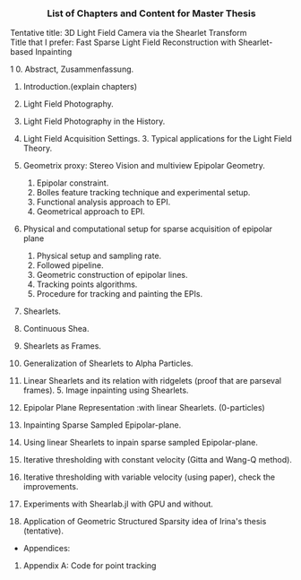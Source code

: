 ### <center> List of Chapters and Content for Master Thesis </center>

Tentative title: 3D Light Field Camera via the Shearlet Transform  
Title that I prefer: Fast Sparse Light Field Reconstruction with Shearlet-based Inpainting

1
0. Abstract, Zusammenfassung.  
1. Introduction.(explain chapters)  
2. Light Field Photography. 
  1. Light Field Photography in the History.  
  2. Light Field Acquisition Settings.
	3. Typical applications for the Light Field Theory.
  4. Geometrix proxy: Stereo Vision and multiview Epipolar Geometry.
		1. Epipolar constraint.
		2. Bolles feature tracking technique and experimental setup.
		4. Functional analysis approach to EPI.
		5. Geometrical approach to EPI.
  5. Physical and computational setup for sparse acquisition of epipolar plane
		1. Physical setup and sampling rate.
		2. Followed pipeline.
		3. Geometric construction of epipolar lines.
		4. Tracking points algorithms.
		5. Procedure for tracking and painting the EPIs.
3. Shearlets.
	  
  1. Continuous Shea.  
  2. Shearlets as Frames.  
  3. Generalization of Shearlets to Alpha Particles.  
  4. Linear Shearlets and its relation with ridgelets (proof that are parseval frames).
	5. Image inpainting using Shearlets.
  5. Epipolar Plane Representation :with linear Shearlets. (0-particles)  
4. Inpainting Sparse Sampled Epipolar-plane.
  1. Using linear Shearlets to inpain sparse sampled Epipolar-plane.
  2. Iterative thresholding with constant velocity (Gitta and Wang-Q method).  
  3. Iterative thresholding with variable velocity (using paper), check the improvements.  
  4. Experiments with Shearlab.jl with GPU and without.  
5. Application of Geometric Structured Sparsity idea of Irina's thesis (tentative). 

- Appendices:
1. Appendix A: Code for point tracking

